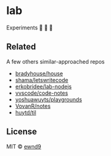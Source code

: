 # lab

Experiments :santa: :santa: :santa:

## Related

A few others similar-approached repos

- [bradyhouse/house](https://github.com/bradyhouse/house)
- [shama/letswritecode](https://github.com/shama/letswritecode)
- [erkobridee/lab-nodejs](https://github.com/erkobridee/lab-nodejs)
- [vvscode/code-notes](https://github.com/vvscode/code-notes)
- [yoshuawuyts/playgrounds](https://github.com/yoshuawuyts/playgrounds)
- [VovanR/notes](https://github.com/VovanR/notes)
- [huytd/til](https://github.com/huytd/til)

## License

MIT © [ewnd9](http://ewnd9.com)
